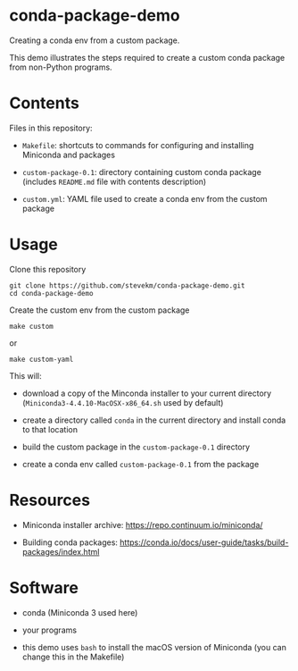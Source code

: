 # conda-package-demo
Creating a conda env from a custom package.

This demo illustrates the steps required to create a custom conda package from non-Python programs. 

# Contents

Files in this repository:

- `Makefile`: shortcuts to commands for configuring and installing Miniconda and packages

- `custom-package-0.1`: directory containing custom conda package (includes `README.md` file with contents description)

- `custom.yml`: YAML file used to create a conda env from the custom package

# Usage

Clone this repository

```
git clone https://github.com/stevekm/conda-package-demo.git
cd conda-package-demo
```

Create the custom env from the custom package

```
make custom
```

or

```
make custom-yaml
```

This will:

- download a copy of the Minconda installer to your current directory (`Miniconda3-4.4.10-MacOSX-x86_64.sh` used by default)

- create a directory called `conda` in the current directory and install conda to that location

- build the custom package in the `custom-package-0.1` directory

- create a conda env called `custom-package-0.1` from the package

# Resources

- Miniconda installer archive: https://repo.continuum.io/miniconda/

- Building conda packages: https://conda.io/docs/user-guide/tasks/build-packages/index.html

# Software

- conda (Miniconda 3 used here)

- your programs

- this demo uses `bash` to install the macOS version of Miniconda (you can change this in the Makefile)
